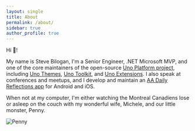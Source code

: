 ```yaml
---
layout: single
title: About
permalink: /about/
sidebar: true
author_profile: true
---
```


Hi :wave:!

My name is Steve Bilogan, I'm a Senior Engineer, .NET Microsoft MVP, and one of the core maintainers of the open-source [Uno Platform project][uno-platform], including [Uno Themes][uno-themes], [Uno Toolkit][uno-toolkit], and [Uno Extensions][uno-extensions]. I also speak at conferences and meetups, and I develop and maintain an [AA Daily Reflections app][aa-daily-reflections] for Android and iOS.

When not at my computer, I'm either watching the Montreal Canadiens lose or asleep on the couch with my wonderful wife, Michele, and our little monster, Penny.

![Penny](/assets/images/penny.jpg)

[uno-platform]: https://platform.uno
[uno-themes]: https://github.com/unoplatform/Uno.Themes
[uno-toolkit]: https://github.com/unoplatform/Uno.Toolkit.UI
[uno-extensions]: https://github.com/unoplatform/Uno.Extensions
[aa-daily-reflections]: https://github.com/kazo0/DailyReflection
